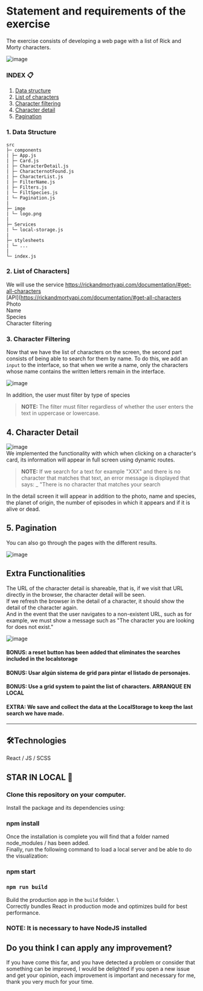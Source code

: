 # Statement and requirements of the exercise

The exercise consists of developing a web page with a list of Rick and Morty characters.

![image](https://user-images.githubusercontent.com/81588630/139122729-965e29e9-38ce-46ee-9598-3762e7b119be.png)

### INDEX 📋

1. [Data structure](#Data-structure)
2. [List of characters](#List-of-characters)
3. [Character filtering](#Character-filtering)
4. [Character detail](#Character-detail)
5. [Pagination](#Pagination)

### 1. Data Structure

```
src
├─ components
| ├─ App.js
| ├─ Card.js
| ├─ CharacterDetail.js
| ├─ CharacternotFound.js
| ├─ CharacterList.js
| ├─ FilterName.js
| ├─ Filters.js
| └─ FiltSpecies.js
| └─ Pagination.js
|
├─ imge
| └─ logo.png
|
├─ Services
| └─ local-storage.js
|
├─ stylesheets
| └─ ...
|
└─ index.js

```

### 2. List of Characters]

We will use the service https://rickandmortyapi.com/documentation/#get-all-characters <br>
[API](https://rickandmortyapi.com/documentation/#get-all-characters
Photo <br>
Name <br>
Species <br>
Character filtering

### 3. Character Filtering

Now that we have the list of characters on the screen, the second part consists of being able to search for them by name. To do this, we add an `input` to the interface, so that when we write a name, only the characters whose name contains the written letters remain in the interface.

![image](https://user-images.githubusercontent.com/81588630/139126555-9438a0ee-709c-4dbd-920e-cfdb9a3ccb26.png)

In addition, the user must filter by type of species

> **NOTE:** The filter must filter regardless of whether the user enters the text in uppercase or lowercase.

## 4. Character Detail <br>

![image](https://user-images.githubusercontent.com/81588630/139125044-544127de-7ea7-46e3-90ac-ed8265ada4aa.png)<br>
We implemented the functionality with which when clicking on a character's card, its information will appear in full screen using dynamic routes.

> **NOTE:** If we search for a text for example "XXX" and there is no character that matches that text, an error message is displayed that says: \_ "There is no character that matches your search<br>

In the detail screen it will appear in addition to the photo, name and species, the planet of origin, the number of episodes in which it appears and if it is alive or dead.

## 5. Pagination <br>

You can also go through the pages with the different results.

![image](https://user-images.githubusercontent.com/81588630/147592667-01755c9d-9aec-466e-8174-913ea777e5c0.png)<br>


## Extra Functionalities

The URL of the character detail is shareable, that is, if we visit that URL directly in the browser, the character detail will be seen. <br> If we refresh the browser in the detail of a character, it should show the detail of the character again.<br>
And in the event that the user navigates to a non-existent URL, such as for example, we must show a message such as "The character you are looking for does not exist."

![image](https://user-images.githubusercontent.com/81588630/139126733-277f9d69-66db-4d69-9278-13ab401de713.png)

#### BONUS: a reset button has been added that eliminates the searches included in the localstorage

#### BONUS: Usar algún sistema de grid para pintar el listado de personajes.

#### BONUS: Use a grid system to paint the list of characters. ARRANQUE EN LOCAL

#### EXTRA: We save and collect the data at the LocalStorage to keep the last search we have made.

---

##  🛠️Technologies <br> 
React / JS / SCSS

## STAR IN LOCAL 🚀

### Clone this repository on your computer.

Install the package and its dependencies using:

### npm install

Once the installation is complete you will find that a folder named node_modules / has been added.<br>
Finally, run the following command to load a local server and be able to do the visualization:

### npm start

### `npm run build`

Build the production app in the `build` folder. \ <br>
Correctly bundles React in production mode and optimizes build for best performance.

### NOTE: It is necessary to have NodeJS installed

## Do you think I can apply any improvement?

If you have come this far, and you have detected a problem or consider that something can be improved, I would be delighted if you open a new issue and get your opinion, each improvement is important and necessary for me, thank you very much for your time.
